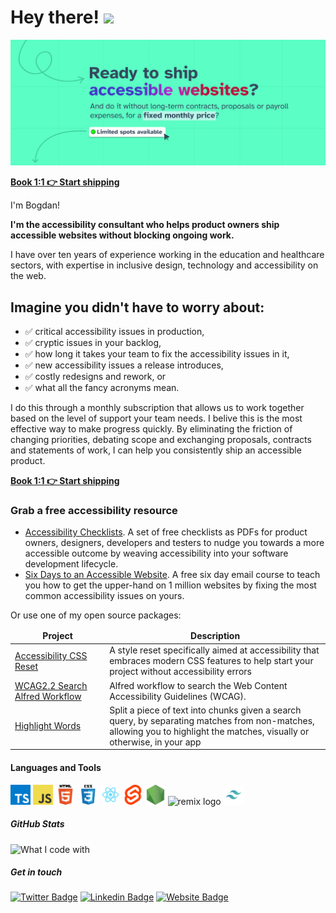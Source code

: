 # Hey there! <img src="https://media.giphy.com/media/hvRJCLFzcasrR4ia7z/giphy.gif" width="25px">

![Ready to ship accessible websites without long-term contracts, proposals or payroll expenses, for a fixed monthly price?](./ship-accessible-websites-header.jpg)

**[Book 1:1 👉 Start shipping](https://bogdanlazar.com/work-with-me)**

I'm Bogdan!

**I'm the accessibility consultant who helps product owners ship accessible websites without blocking ongoing work.**

I have over ten years of experience working in the education and healthcare sectors, with expertise in inclusive design, technology and accessibility on the web.

## Imagine you didn't have to worry about:

- ✅ critical accessibility issues in production,
- ✅ cryptic issues in your backlog,
- ✅ how long it takes your team to fix the accessibility issues in it,
- ✅ new accessibility issues a release introduces,
- ✅ costly redesigns and rework, or
- ✅ what all the fancy acronyms mean.

I do this through a monthly subscription that allows us to work together based on the level of support your team needs. I belive this is the most effective way to make progress quickly. By eliminating the friction of changing priorities, debating scope and exchanging proposals, contracts and statements of work, I can help you consistently ship an accessible product.

**[Book 1:1 👉 Start shipping](https://bogdanlazar.com/work-with-me)**

### Grab a free accessibility resource

- [Accessibility Checklists](https://bogdanlazar.com/resources/accessibility-checklists). A set of free checklists as PDFs for product owners, designers, developers and testers to nudge you towards a more accessible outcome by weaving accessibility into your software development lifecycle.
- [Six Days to an Accessible Website](https://bogdanlazar.com/resources/six-days-to-an-accessible-website). A free six day email course to teach you how to get the upper-hand on 1 million websites by fixing the most common accessibility issues on yours.

Or use one of my open source packages:

<table>
  <thead align="center">
    <tr>
      <td><b>Project</b></td>
      <td><b>Description</b></td>
    </tr>
  </thead>
  <tbody>
    <tr>
      <td width="30%"><a href="https://npm.im/a11y-reset">Accessibility CSS Reset</a></td>
      <td>A style reset specifically aimed at accessibility that embraces modern CSS features to help start your project without accessibility errors</td>
    </tr>
    <tr>
      <td width="30%"><a href="https://github.com/tricinel/wcag-search-alfred-workflow">WCAG2.2 Search Alfred Workflow</a></td>
      <td>Alfred workflow to search the Web Content Accessibility Guidelines (WCAG).</td>
    </tr>
    <tr>
      <td width="30%"><a href="https://npm.im/highlight-words">Highlight Words</a></td>
      <td>Split a piece of text into chunks given a search query, by separating matches from non-matches, allowing you to highlight the matches, visually or otherwise, in your app</td>
    </tr>
  </tbody>
</table>

#### Languages and Tools

<img height="32" src="https://raw.githubusercontent.com/github/explore/master/topics/typescript/typescript.png" alt="typescript logo"> <img height="32" src="https://raw.githubusercontent.com/github/explore/master/topics/javascript/javascript.png" alt="javascript logo"> <img height="32" src="https://raw.githubusercontent.com/github/explore/master/topics/html/html.png" alt="html logo"> <img height="32" src="https://raw.githubusercontent.com/github/explore/master/topics/css/css.png" alt="css logo"> <img height="32" src="https://raw.githubusercontent.com/github/explore/master/topics/react/react.png" alt="react logo"> <img height="32" src="https://raw.githubusercontent.com/github/explore/master/topics/svelte/svelte.png" alt="svelte logo"> <img height="32" src="https://raw.githubusercontent.com/github/explore/master/topics/nodejs/nodejs.png" alt="nodejs logo"> <img height="32" src="https://avatars.githubusercontent.com/u/64235328?s=200&v=4" alt="remix logo"> <img height="32" src="https://raw.githubusercontent.com/github/explore/master/topics/tailwind/tailwind.png" alt="tailwind logo">

##### GitHub Stats

![What I code with](https://github-readme-stats.vercel.app/api/top-langs/?username=tricinel&layout=compact&hide_title=1&card_width=300)

##### Get in touch

[![Twitter Badge](https://img.shields.io/badge/-@tricinel-1ca0f1?style=flat&labelColor=1ca0f1&logo=twitter&logoColor=white&link=https://twitter.com/tricinel)](https://twitter.com/tricinel)
[![Linkedin Badge](https://img.shields.io/badge/-tricinel-blue?style=flat&logo=Linkedin&logoColor=white&link=https://www.linkedin.com/in/tricinel/)](https://www.linkedin.com/in/tricinel/)
[![Website Badge](https://img.shields.io/badge/-bogdanlazar.com-47CCCC?style=flat&logo=Google-Chrome&logoColor=white&link=https://bogdanlazar.com)](https://bogdanlazar.com/get-in-touch)

